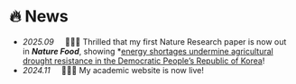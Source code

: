 # 🔥 News
- *2025.09* &nbsp;&nbsp;&nbsp; 🎉🎉🎉 Thrilled that my first Nature Research paper is now out in ***Nature Food***, showing *[energy shortages undermine agricultural drought resistance in the Democratic People’s Republic of Korea](https://www.nature.com/articles/s43016-025-01226-8)!
- *2024.11* &nbsp;&nbsp;&nbsp; 🎉🎉🎉 My academic website is now live!
<br>
<br>
